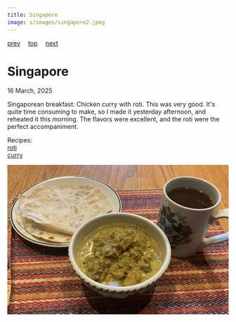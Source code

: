 ```yaml
---
title: Singapore
image: s/images/singapore2.jpeg
---
```

[prev](singapore.md)&emsp;
[top](../index.md)&emsp;
[next](slovakia.md)
# Singapore
16 March, 2025

Singaporean breakfast: Chicken curry with roti.  This was very
good. It's quite time consuming to make, so I made it yesterday
afternoon, and reheated it this morning. The flavors were excellent,
and the roti were the perfect accompaniment.

Recipes:<br>
[roti](https://www.awesomecuisine.com/recipes/9566/singapore-roti-prata/)<br>
[curry](https://www.awesomecuisine.com/recipes/631/chicken-curry/)<br>

![breakfast](images/singapore2.jpeg)
